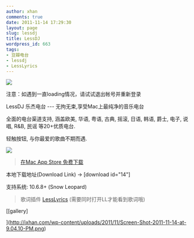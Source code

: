 ```yaml
---
author: xhan
comments: true
date: 2011-11-14 17:29:30
layout: page
slug: lessdj
title: LessDJ
wordpress_id: 663
tags:
- 豆瓣电台
- lessdj
- LessLyrics
---
```


[![](http://ixhan.com/wp-content/uploads/2011/11/Available-on-the-Mac-App-Store.png)](http://itunes.apple.com/app/id498927337?mt=12)



注意：如遇到一直loading情况，请试试退出帐号并重新登录

LessDJ 乐杰电台 --- 无拘无束,享受Mac上最纯净的音乐电台

全面的电台渠道支持, 涵盖欧美, 华语, 粤语, 古典, 摇滚, 日语, 韩语, 爵士, 电子, 说唱, R&B, 民谣 等20+优质电台.

轻触按钮, 与你最爱的歌曲不期而遇.

[![](http://ixhan.com/wp-content/uploads/2011/11/Screen-Shot-2011-11-14-at-9.04.10-PM-1024x549.png)](http://ixhan.com/wp-content/uploads/2011/11/Screen-Shot-2011-11-14-at-9.04.10-PM.png)


> [在Mac App Store 免费下载](http://itunes.apple.com/app/id498927337?mt=12)

本地下载地址(Download Link) -> [download id="14"]

支持系统: 10.6.8+ (Snow Leopard)




> 歌词插件 [LessLyrics](/LessLyrics) (需要同时打开LL才能看到歌词哦)


[[gallery]

](http://ixhan.com/wp-content/uploads/2011/11/Screen-Shot-2011-11-14-at-9.04.10-PM.png)






